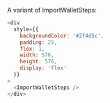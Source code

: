 A variant of ImportWalletSteps:

```js
<div
  style={{
    backgroundColor: '#2f4d5c',
    padding: 25,
    flex: 1,
    width: 576,
    height: 576,
    display: 'flex'
  }}
>
  <ImportWalletSteps />
</div>
```
